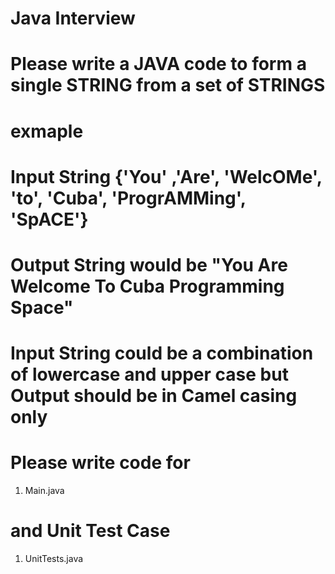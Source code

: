 # Java Interview

# Please write a JAVA code to form a single STRING from a set of STRINGS
# exmaple 
# Input String {'You' ,'Are', 'WelcOMe', 'to', 'Cuba', 'ProgrAMMing',  'SpACE'}
# Output String would be "You Are Welcome To Cuba Programming Space"

# Input String could be a combination of lowercase and upper case but Output should be in Camel casing only



# Please write code for
1) Main.java
# and Unit Test Case
1) UnitTests.java